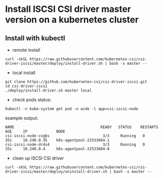 # Install ISCSI CSI driver master version on a kubernetes cluster

## Install with kubectl
 - remote install
```console
curl -skSL https://raw.githubusercontent.com/kubernetes-csi/csi-driver-iscsi/master/deploy/install-driver.sh | bash -s master --
```

 - local install
```console
git clone https://github.com/kubernetes-csi/csi-driver-iscsi.git
cd csi-driver-iscsi
./deploy/install-driver.sh master local
```

- check pods status:
```console
kubectl -n kube-system get pod -o wide -l app=csi-iscsi-node
```

example output:

```console
NAME                                       READY   STATUS    RESTARTS   AGE     IP             NODE
csi-iscsi-node-cvgbs                        3/3     Running   0          35s     10.240.0.35    k8s-agentpool-22533604-1
csi-iscsi-node-dr4s4                        3/3     Running   0          35s     10.240.0.4     k8s-agentpool-22533604-0
```

- clean up ISCSI CSI driver
```console
curl -skSL https://raw.githubusercontent.com/kubernetes-csi/csi-driver-iscsi/master/deploy/uninstall-driver.sh | bash -s master --
```
